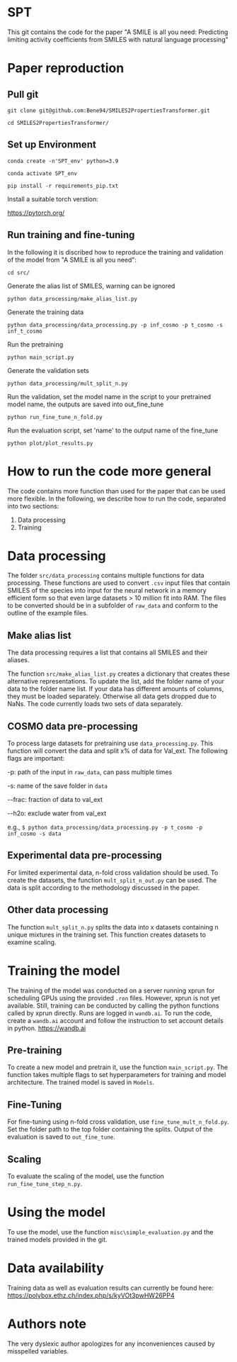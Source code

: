 # SPT

This git contains the code for the paper "A SMILE is all you need: Predicting limiting activity coefficients from SMILES with natural language processing"

# Paper reproduction

## Pull git

`git clone git@github.com:Bene94/SMILES2PropertiesTransformer.git`

`cd SMILES2PropertiesTransformer/`

## Set up Environment

`conda create -n'SPT_env' python=3.9`

`conda activate SPT_env`

`pip install -r requirements_pip.txt`

Install a suitable torch verstion:

https://pytorch.org/

## Run training and fine-tuning

In the following it is discribed how to reproduce the training and validation of the model from "A SMILE is all you need":

`cd src/`

Generate the alias list of SMILES, warning can be ignored

`python data_processing/make_alias_list.py`
 
Generate the training data

`python data_processing/data_processing.py -p inf_cosmo -p t_cosmo -s inf_t_cosmo`

Run the pretraining

`python main_script.py`

Generate the validation sets

`python data_processing/mult_split_n.py`

Run the validation, set the model name in the script to your pretrained model name, the outputs are saved into out_fine_tune

`python run_fine_tune_n_fold.py`

Run the evaluation script, set 'name' to the output name of the fine_tune 

`python plot/plot_results.py`

# How to run the code more general

The code contains more function than used for the paper that can be used more flexible. In the following, we describe how to run the code, separated into two sections:

  1) Data processing
  2) Training



# Data processing

The folder `src/data_processing` contains multiple functions for data processing. These functions are used to convert `.csv` input files that contain SMILES of the species into input for the neural network in a memory efficient form so that even large datasets > 10 million fit into RAM. The files to be converted should be in a subfolder of `raw_data` and conform to the outline of the example files.

## Make alias list

The data processing requires a list that contains all SMILES and their aliases.

The function `src/make_alias_list.py` creates a dictionary that creates these alternative representations. To update the list, add the folder name of your data to the folder name list. If your data has different amounts of columns, they must be loaded separately. Otherwise all data gets dropped due to NaNs. The code currently loads two sets of data separately.

## COSMO data pre-processing

To process large datasets for pretraining use `data_processing.py`. This function will convert the data and split x% of data for Val_ext. The following flags are important:

  -p: path of the input in `raw_data`, can pass multiple times
  
  -s: name of the save folder in `data`
  
  --frac: fraction of data to val_ext
  
  --h2o: exclude water from val_ext
  
e.g., `$ python data_processing/data_processing.py -p t_cosmo -p inf_cosmo -s data`
  
## Experimental data pre-processing

For limited experimental data, n-fold cross validation should be used. To create the datasets, the function `mult_split_n_out.py` can be used. The data is split according to the methodology discussed in the paper.

## Other data processing

The function `mult_split_n.py` splits the data into x datasets containing n unique mixtures in the training set. This function creates datasets to examine scaling. 
  
# Training the model

The training of the model was conducted on a server running xprun for scheduling GPUs using the provided `.ron` files. However, xprun is not yet available. Still, training can be conducted by calling the python functions called by xprun directly. Runs are logged in `wandb.ai`. To run the code, create a `wandb.ai` account and follow the instruction to set account details in python. https://wandb.ai

## Pre-training

To create a new model and pretrain it, use the function `main_script.py`. The function takes multiple flags to set hyperparameters for training and model architecture. The trained model is saved in `Models`.

## Fine-Tuning

For fine-tuning using n-fold cross validation, use `fine_tune_mult_n_fold.py`. Set the folder path to the top folder containing the splits. Output of the evaluation is saved to `out_fine_tune`.

## Scaling

To evaluate the scaling of the model, use the function `run_fine_tune_step_n.py`.

# Using the model

To use the model, use the function `misc\simple_evaluation.py` and the trained models provided in the git.

# Data availability 

Training data as well as evaluation results can currently be found here: https://polybox.ethz.ch/index.php/s/kyVOt3pwHW26PP4

# Authors note

The very dyslexic author apologizes for any inconveniences caused by misspelled variables.
